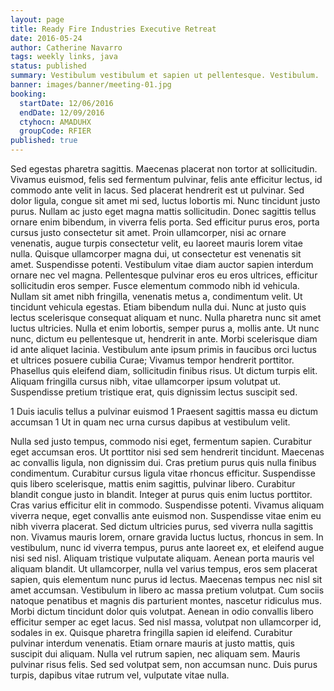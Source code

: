 ```yaml
---
layout: page
title: Ready Fire Industries Executive Retreat
date: 2016-05-24
author: Catherine Navarro
tags: weekly links, java
status: published
summary: Vestibulum vestibulum et sapien ut pellentesque. Vestibulum.
banner: images/banner/meeting-01.jpg
booking:
  startDate: 12/06/2016
  endDate: 12/09/2016
  ctyhocn: AMADUHX
  groupCode: RFIER
published: true
---
```

Sed egestas pharetra sagittis. Maecenas placerat non tortor at sollicitudin. Vivamus euismod, felis sed fermentum pulvinar, felis ante efficitur lectus, id commodo ante velit in lacus. Sed placerat hendrerit est ut pulvinar. Sed dolor ligula, congue sit amet mi sed, luctus lobortis mi. Nunc tincidunt justo purus. Nullam ac justo eget magna mattis sollicitudin. Donec sagittis tellus ornare enim bibendum, in viverra felis porta. Sed efficitur purus eros, porta cursus justo consectetur sit amet. Proin ullamcorper, nisi ac ornare venenatis, augue turpis consectetur velit, eu laoreet mauris lorem vitae nulla. Quisque ullamcorper magna dui, ut consectetur est venenatis sit amet. Suspendisse potenti. Vestibulum vitae diam auctor sapien interdum ornare nec vel magna. Pellentesque pulvinar eros eu eros ultrices, efficitur sollicitudin eros semper. Fusce elementum commodo nibh id vehicula. Nullam sit amet nibh fringilla, venenatis metus a, condimentum velit.
Ut tincidunt vehicula egestas. Etiam bibendum nulla dui. Nunc at justo quis lectus scelerisque consequat aliquam et nunc. Nulla pharetra nunc sit amet luctus ultricies. Nulla et enim lobortis, semper purus a, mollis ante. Ut nunc nunc, dictum eu pellentesque ut, hendrerit in ante. Morbi scelerisque diam id ante aliquet lacinia. Vestibulum ante ipsum primis in faucibus orci luctus et ultrices posuere cubilia Curae; Vivamus tempor hendrerit porttitor. Phasellus quis eleifend diam, sollicitudin finibus risus. Ut dictum turpis elit. Aliquam fringilla cursus nibh, vitae ullamcorper ipsum volutpat ut. Suspendisse pretium tristique erat, quis dignissim lectus suscipit sed.

1 Duis iaculis tellus a pulvinar euismod
1 Praesent sagittis massa eu dictum accumsan
1 Ut in quam nec urna cursus dapibus at vestibulum velit.

Nulla sed justo tempus, commodo nisi eget, fermentum sapien. Curabitur eget accumsan eros. Ut porttitor nisi sed sem hendrerit tincidunt. Maecenas ac convallis ligula, non dignissim dui. Cras pretium purus quis nulla finibus condimentum. Curabitur cursus ligula vitae rhoncus efficitur. Suspendisse quis libero scelerisque, mattis enim sagittis, pulvinar libero. Curabitur blandit congue justo in blandit. Integer at purus quis enim luctus porttitor. Cras varius efficitur elit in commodo. Suspendisse potenti. Vivamus aliquam viverra neque, eget convallis ante euismod non. Suspendisse vitae enim eu nibh viverra placerat. Sed dictum ultricies purus, sed viverra nulla sagittis non. Vivamus mauris lorem, ornare gravida luctus luctus, rhoncus in sem. In vestibulum, nunc id viverra tempus, purus ante laoreet ex, et eleifend augue nisi sed nisl.
Aliquam tristique vulputate aliquam. Aenean porta mauris vel aliquam blandit. Ut ullamcorper, nulla vel varius tempus, eros sem placerat sapien, quis elementum nunc purus id lectus. Maecenas tempus nec nisl sit amet accumsan. Vestibulum in libero ac massa pretium volutpat. Cum sociis natoque penatibus et magnis dis parturient montes, nascetur ridiculus mus. Morbi dictum tincidunt dolor quis volutpat. Aenean in odio convallis libero efficitur semper ac eget lacus. Sed nisl massa, volutpat non ullamcorper id, sodales in ex. Quisque pharetra fringilla sapien id eleifend. Curabitur pulvinar interdum venenatis. Etiam ornare mauris at justo mattis, quis suscipit dui aliquam. Nulla vel rutrum sapien, nec aliquam sem. Mauris pulvinar risus felis. Sed sed volutpat sem, non accumsan nunc. Duis purus turpis, dapibus vitae rutrum vel, vulputate vitae nulla.
